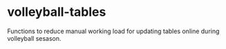 # volleyball-tables
Functions to reduce manual working load for updating tables online during volleyball sesason. 

